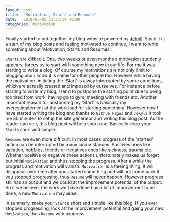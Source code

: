 ```yaml
---
layout: post
title:  "Motivation, Starts and Resumes"
date:   2019-03-05 23:32:14 +0100
categories: motivation
---
```

Finally started to put together my blog website powered by [Jekyll](http://jekyllrb.com). Since it is a start of my blog posts and feeling motivated to continue, I want to write something about 'Motivation, Starts and Resumes'.

`Starts` are difficult. One, two weeks or even months a motivation suddenly appears, forces us to start with something new in our life. For me it was starting to write a blog. Of course my motivations are not only limit to blogging and i know it is same for other people too. However while having the motivation, initiating the 'Start' is alway interrupted by some conditions, which are actually created and imposed by ourselves. For instance before starting to write my blog, I tend to postpone the starting point due to being too tired from work, having go to gym, meeting with friends etc. Another important reason for postponing my 'Start' is basically my overestimatement of the workload for starting something. However now I have started writing the blog and thanks to `Github Pages` and `Jekyll` it took me 30 minutes to setup the site generator and writing this blog post. As the reader can see, this blog post will be a short one. Basically keep your `Starts` short and simple.

`Resumes` are even more difficult. In most cases progress of the 'started' action can be interrupted by many circumstances. Positives ones like vacation, hobbies, friends or negatives ones like sickness, trauma etc. Whether positive or negative these actions unfortunately makes us forget our initial `Motivation` and thus stopping the progress. After a while the progress and motivation will vanish. `Motivation` is a fleeing thing. It will disappear over time after you started something and will not come back if you stopped progressing, thus `Resume` will never happen. However progress still has an output and we could at the improvement potential of the output. So if we believe, the work we have done has a lot of improvement to be done, a new `Motivation` may arise.

In summary, make your `Starts` short and simple like this blog. If you ever stopped progressing, look at the improvement potential and gaing your new `Motivation`, thus `Resume` with progress. 




